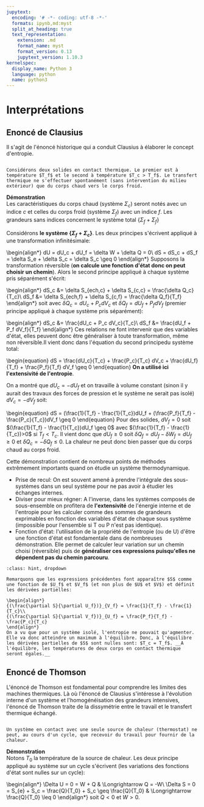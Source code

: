 ```yaml
---
jupytext:
  encoding: '# -*- coding: utf-8 -*-'
  formats: ipynb,md:myst
  split_at_heading: true
  text_representation:
    extension: .md
    format_name: myst
    format_version: 0.13
    jupytext_version: 1.10.3
kernelspec:
  display_name: Python 3
  language: python
  name: python3
---
```

# Interprétations

## Enoncé de Clausius


Il s'agit de l'énoncé historique qui a conduit Clausius à élaborer le concept d'entropie.


````{important} __Fondamental : Enoncé historique de Clausius__

Considérons deux solides en contact thermique. Le premier est à température $T_f$ et le second à température $T_c > T_f$. Le transfert thermique ne s'effectuer spontanément (sans intervention du milieu extérieur) que du corps chaud vers le corps froid.
````


__Démonstration__  
Les caractéristiques du corps chaud (système $\Sigma_c$) seront notés avec un indice $c$ et celles du corps froid (système $\Sigma_f$) avec un indice $f$. Les grandeurs sans indices concernent le système total $\{\Sigma_f + \Sigma_f\}$

Considérons __le système $\{\Sigma_f + \Sigma_c$}__. Les deux principes s'écrivent appliqué à une transformation infinitésimale:

\begin{align*}
dU = dU_c + dU_f = \delta W + \delta Q = 0\\
dS = dS_c + dS_f = \delta S_e + \delta S_c = \delta S_c \geq 0
\end{align*}
Supposons la transformation réversible (__on calcule une fonction d'état donc on peut choisir un chemin__). Alors le second principe appliqué à chaque système pris séparément s'écrit:

\begin{align*}
dS_c &= \delta S_{ech,c} + \delta S_{c,c} = \frac{\delta Q_c}{T_c}\\
dS_f &= \delta S_{ech,f} + \delta S_{c,f} = \frac{\delta Q_f}{T_f}
\end{align*}
soit avec $\delta Q_c = dU_c + P_c dV_c$ et $\delta Q_f = dU_f + P_f dV_f$ (premier principe appliqué à chaque système pris séparément):

\begin{align*}
dS_c &= \frac{dU_c + P_c dV_c}{T_c}\\
dS_f &= \frac{dU_f + P_f dV_f}{T_f}
\end{align*}
Ces relations ne font intervenir que des variables d'état, elles peuvent donc être généraliser à toute transformation, même non réversible.Il vient donc dans l'équation du second principedu système total:

\begin{equation}
dS = \frac{dU_c}{T_c} + \frac{P_c}{T_c} dV_c + \frac{dU_f}{T_f} + \frac{P_f}{T_f} dV_f \geq 0
\end{equation}
__On a utilisé ici l'extensivité de l'entropie__.

On a montré que $dU_c = - dU_f$ et on travaille à volume constant (sinon il y aurait des travaux des forces de pression et le système ne serait pas isolé) $dV_c = - dV_f$ soit:

\begin{equation}
dS = (\frac{1}{T_f} - \frac{1}{T_c})dU_f + (\frac{P_f}{T_f} - \frac{P_c}{T_c})dV_f \geq 0
\end{equation}
Pour des solides, $dV_f = 0$ soit $(\frac{1}{T_f} - \frac{1}{T_c})dU_f \geq 0$ avec $(\frac{1}{T_f} - \frac{1}{T_c})>0$ si $T_f < T_c$. Il vient donc que $dU_f \geq 0$ soit $\delta Q_f = dU_f - \delta W_f = dU_f \geq 0$ et $\delta Q_c = - \delta Q_f \leq 0$. La chaleur ne peut donc bien passer que du corps chaud au corps froid.


Cette démonstration contient de nombreux points de méthodes extrêmement importants quand on étudie un système thermodynamique.

* Prise de recul: On est souvent amené à prendre l'intégrale des sous-systèmes dans un seul système pour ne pas avoir à étudier les échanges internes.
* Diviser pour mieux régner: A l'inverse, dans les systèmes composés de sous-ensemble on profitera de __l'extensivité__ de l'énergie interne et de l'entropie pour les calculer comme des sommes de grandeurs exprimables en fonction des variables d'état de chaque sous système (impossible pour l'ensemble si T ou P n'est pas identique).
* Fonction d'état: l'utilisation de la propriété de l'entropie (ou de U) d'être une fonction d'état est fondamentale dans de nombreuses démonstration. Elle permet de calculer leur variation sur un chemin choisi (réversible) puis de __généraliser ces expressions puisqu'elles ne dépendent pas du chemin parcouru__.

 

````{admonition} Compléments : Equilibre thermique
:class: hint, dropdown

Remarquons que les expressions précédentes font apparaître $S$ comme une fonction de $U_f$ et $V_f$ (et non plus de $U$ et $V$) et définit les dérivées partielles:

\begin{align*}
{(\frac{\partial S}{\partial U_f})}_{V_f} = \frac{1}{T_f} - \frac{1}{T_c}\\
{(\frac{\partial S}{\partial V_f})}_{U_f} = \frac{P_f}{T_f} - \frac{P_c}{T_c}
\end{align*}
On a vu que pour un système isolé, l'entropie ne pouvait qu'agmenter. Elle va donc atteindre un maximum à l'équilibre. Donc, à l'équilibre les dérivées partielles de $S$ sont nulles sont: $T_c = T_f$. __A l'équilibre, les températures de deux corps en contact thermique seront égales.__  
````

## Enoncé de Thomson


L'énoncé de Thomson est fondamental pour comprendre les limites des machines thermiques. Là où l'énoncé de Clausius s'intéresse à l'évolution interne d'un système et l'homogénéisation des grandeurs intensives, l'énoncé de Thomson traite de la dissymétrie entre le travail et le transfert thermique échangé.


````{important} __Fondamental : Enoncé de Thomson__

Un système en contact avec une seule source de chaleur (thermostat) ne peut, au cours d'un cycle, que recevoir du travail pour fournir de la chaleur.
````


__Démonstration__  
Notons $T_0$ la température de la source de chaleur. Les deux principe appliqué au système sur un cycle s'écrivent (les variations des fonctions d'état sont nulles sur un cycle):

\begin{align*}
\Delta U = 0 = W + Q & \Longrightarrow Q = -W\\
\Delta S = 0 = S_{e} + S_c = \frac{Q}{T_0} + S_c \geq \frac{Q}{T_0} & \Longrightarrow \frac{Q}{T_0} \leq 0
\end{align*}
soit $Q <0$ et $W > 0$.


